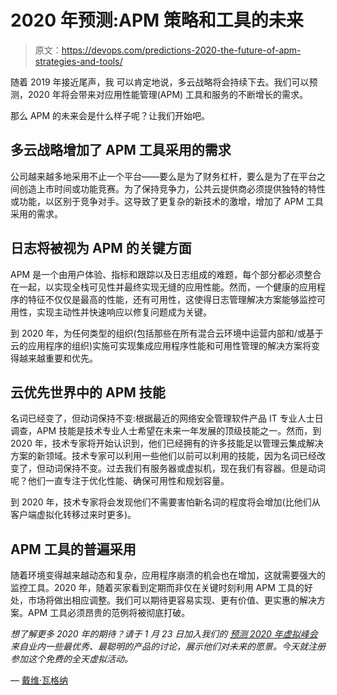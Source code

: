 # 2020 年预测:APM 策略和工具的未来

> 原文：<https://devops.com/predictions-2020-the-future-of-apm-strategies-and-tools/>

随着 2019 年接近尾声，我 可以肯定地说，多云战略将会持续下去。我们可以预测，2020 年将会带来对应用性能管理(APM) 工具和服务的不断增长的需求。

那么 APM 的未来会是什么样子呢？让我们开始吧。

## **多云战略增加了 APM 工具采用的需求**

公司越来越多地采用不止一个平台——要么是为了财务杠杆，要么是为了在平台之间创造上市时间或功能竞赛。为了保持竞争力，公共云提供商必须提供独特的特性或功能，以区别于竞争对手。这导致了更复杂的新技术的激增，增加了 APM 工具采用的需求。

## **日志将被视为 APM 的关键方面**

APM 是一个由用户体验、指标和跟踪以及日志组成的难题，每个部分都必须整合在一起，以实现全栈可见性并最终实现无缝的应用性能。然而，一个健康的应用程序的特征不仅仅是最高的性能，还有可用性，这使得日志管理解决方案能够监控可用性，实现主动性并快速响应以修复问题成为关键。

到 2020 年，为任何类型的组织(包括那些在所有混合云环境中运营内部和/或基于云的应用程序的组织)实施可实现集成应用程序性能和可用性管理的解决方案将变得越来越重要和优先。

## **云优先世界中的 APM 技能**

名词已经变了，但动词保持不变:根据最近的网络安全管理软件产品 IT 专业人士日调查，APM 技能是技术专业人士希望在未来一年发展的顶级技能之一。然而，到 2020 年，技术专家将开始认识到，他们已经拥有的许多技能足以管理云集成解决方案的新领域。技术专家可以利用一些他们以前可以利用的技能，因为名词已经改变了，但动词保持不变。过去我们有服务器或虚拟机，现在我们有容器。但是动词呢？他们一直专注于优化性能、确保可用性和规划容量。

到 2020 年，技术专家将会发现他们不需要害怕新名词的程度将会增加(比他们从客户端虚拟化转移过来时更多)。

## **APM 工具的普遍采用**

随着环境变得越来越动态和复杂，应用程序崩溃的机会也在增加，这就需要强大的监控工具。2020 年，随着买家看到定期而非仅在关键时刻利用 APM 工具的好处，市场将做出相应调整。我们可以期待更容易实现、更有价值、更实惠的解决方案。APM 工具必须昂贵的范例将被彻底打破。

*想了解更多 2020 年的期待？请于 1 月 23 日加入我们的* [*预测 2020 年虚拟峰会*](https://predict2020.io/) *来自业内一些最优秀、最聪明的产品的讨论，展示他们对未来的愿景。今天就注册参加这个免费的全天虚拟活动。*

— [戴维·瓦格纳](https://devops.com/author/david-wagner/)